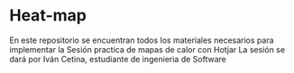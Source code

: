 # Heat-map
En este repositorio se encuentran todos los materiales necesarios para implementar la Sesión practica de mapas de calor con Hotjar
La sesión se dará por Iván Cetina, estudiante de ingenieria de Software
